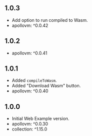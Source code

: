 ## 1.0.3

- Add option to run compiled to Wasm.
- apollovm: ^0.0.42

## 1.0.2

- apollovm: ^0.0.41

## 1.0.1

- Added `compileToWasm`.
- Added "Download Wasm" button.
- apollovm: ^0.0.40

## 1.0.0

- Initial Web Example version.
- apollovm: ^0.0.30
- collection: ^1.15.0
